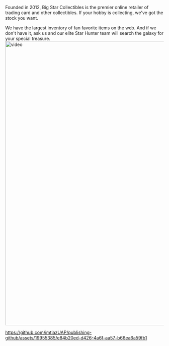 Founded in 2012, Big Star Collectibles is the premier online retailer of trading card and other collectibles. If your hobby is collecting, we've got the stock you want.

We have the largest inventory of fan favorite items on the web. And if we don't have it, ask us and our elite Star Hunter team will search the galaxy for your special treasure.<img width="900" alt="video" src="https://github.com/imtiazUAP/publishing-github/assets/19955385/9d4ccd4e-b1e6-4143-8ccc-2035f7b0a2cb">


https://github.com/imtiazUAP/publishing-github/assets/19955385/e84b20ed-d426-4a6f-aa57-b66ea6a59fb1

